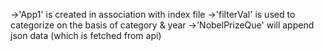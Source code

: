 ->'App1' is created in association with index file
->'filterVal' is used to categorize on the basis of category & year
->'NobelPrizeQue' will append json data (which is fetched from api)
